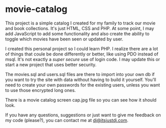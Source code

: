 # movie-catalog

This project is a simple catalog I created for my family to track our movie and book collections. It's just HTML, CSS and PHP. At some point, I may add JavaScript to add some functionality and also create the ability to toggle which movies have been seen or updated by user.

I created this personal project so I could learn PHP. I realize there are a lot of things that coule be done differently or better, like using PDO instead of msql. It's not exactly a _super secure_ use of login code. I may update this or start a new project that uses better security.

The movies.sql and users.sql files are there to import into your own db if you want to try the site with data without having to build it yourself. You'll need to create your own passwords for the existing users, unless you want to use those encrypted long ones.

There is a movie catalog screen cap.jpg file so you can see how it should look.

If you have any questions, suggestions or just want to give me feedback on my code (please?), you can contact me at dj@itsjustdj.com.
